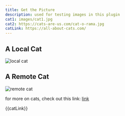 ```yaml
---
title: Get the Picture
description: used for testing images in this plugin
cat1: images/cat1.jpg
cat2: https://cats-are-us.com/cat-o-rama.jpg
catLink: https://all-about-cats.com/
---
```


## A Local Cat

![local cat]({{cat1}})

## A Remote Cat

![remote cat]({{cat2}})

for more on cats, check out this link: [link]({{catLink}})

{{catLink}}
